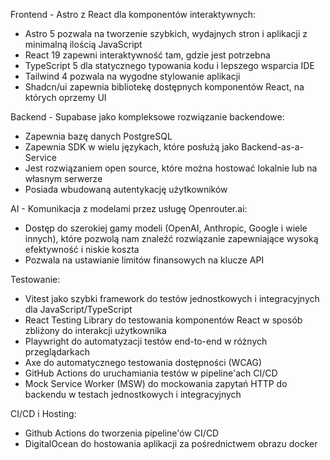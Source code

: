 Frontend - Astro z React dla komponentów interaktywnych:

- Astro 5 pozwala na tworzenie szybkich, wydajnych stron i aplikacji z minimalną ilością JavaScript
- React 19 zapewni interaktywność tam, gdzie jest potrzebna
- TypeScript 5 dla statycznego typowania kodu i lepszego wsparcia IDE
- Tailwind 4 pozwala na wygodne stylowanie aplikacji
- Shadcn/ui zapewnia bibliotekę dostępnych komponentów React, na których oprzemy UI

Backend - Supabase jako kompleksowe rozwiązanie backendowe:

- Zapewnia bazę danych PostgreSQL
- Zapewnia SDK w wielu językach, które posłużą jako Backend-as-a-Service
- Jest rozwiązaniem open source, które można hostować lokalnie lub na własnym serwerze
- Posiada wbudowaną autentykację użytkowników

AI - Komunikacja z modelami przez usługę Openrouter.ai:

- Dostęp do szerokiej gamy modeli (OpenAI, Anthropic, Google i wiele innych), które pozwolą nam znaleźć rozwiązanie zapewniające wysoką efektywność i niskie koszta
- Pozwala na ustawianie limitów finansowych na klucze API

Testowanie:

- Vitest jako szybki framework do testów jednostkowych i integracyjnych dla JavaScript/TypeScript
- React Testing Library do testowania komponentów React w sposób zbliżony do interakcji użytkownika
- Playwright do automatyzacji testów end-to-end w różnych przeglądarkach
- Axe do automatycznego testowania dostępności (WCAG)
- GitHub Actions do uruchamiania testów w pipeline'ach CI/CD
- Mock Service Worker (MSW) do mockowania zapytań HTTP do backendu w testach jednostkowych i integracyjnych

CI/CD i Hosting:

- Github Actions do tworzenia pipeline'ów CI/CD
- DigitalOcean do hostowania aplikacji za pośrednictwem obrazu docker
